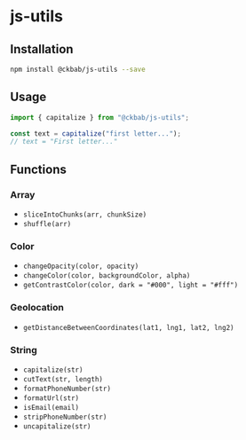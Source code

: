 # js-utils

## Installation

```bash
npm install @ckbab/js-utils --save
```

## Usage

```js
import { capitalize } from "@ckbab/js-utils";

const text = capitalize("first letter...");
// text = "First letter..."
```

## Functions

### Array

- `sliceIntoChunks(arr, chunkSize)`
- `shuffle(arr)`

### Color

- `changeOpacity(color, opacity)`
- `changeColor(color, backgroundColor, alpha)`
- `getContrastColor(color, dark = "#000", light = "#fff")`

### Geolocation

- `getDistanceBetweenCoordinates(lat1, lng1, lat2, lng2)`

### String

- `capitalize(str)`
- `cutText(str, length)`
- `formatPhoneNumber(str)`
- `formatUrl(str)`
- `isEmail(email)`
- `stripPhoneNumber(str)`
- `uncapitalize(str)`
